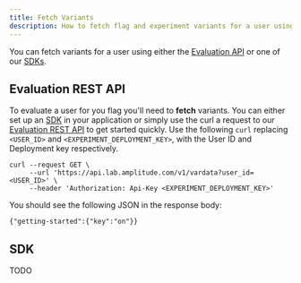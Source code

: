 ```yaml
---
title: Fetch Variants
description: How to fetch flag and experiment variants for a user using various methods.
---
```


You can fetch variants for a user using either the [Evaluation API]() or one of our [SDKs]().

## Evaluation REST API

To evaluate a user for you flag you'll need to **fetch** variants. You can either set up an [SDK]() in your application or simply use the curl a request to our [Evaluation REST API]() to get started quickly. Use the following `curl` replacing `<USER_ID>` and `<EXPERIMENT_DEPLOYMENT_KEY>`, with the User ID and Deployment key respectively.

```
curl --request GET \
     --url 'https://api.lab.amplitude.com/v1/vardata?user_id=<USER_ID>' \
     --header 'Authorization: Api-Key <EXPERIMENT_DEPLOYMENT_KEY>'
```

You should see the following JSON in the response body:

```
{"getting-started":{"key":"on"}}
```

## SDK

TODO